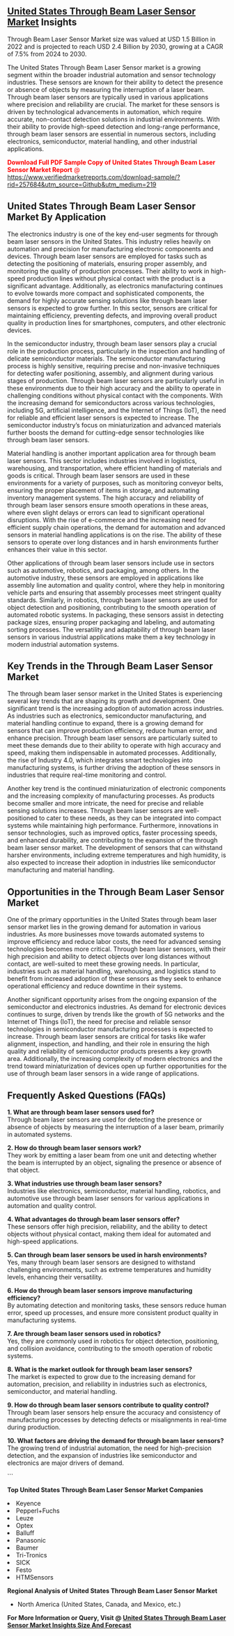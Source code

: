 <h2><a href="https://www.verifiedmarketreports.com/download-sample/?rid=257684&amp;utm_source=Github&amp;utm_medium=219" target="_blank">United States Through Beam Laser Sensor Market</a> Insights</h2><p>Through Beam Laser Sensor Market size was valued at USD 1.5 Billion in 2022 and is projected to reach USD 2.4 Billion by 2030, growing at a CAGR of 7.5% from 2024 to 2030.</p><p> <p>The United States Through Beam Laser Sensor market is a growing segment within the broader industrial automation and sensor technology industries. These sensors are known for their ability to detect the presence or absence of objects by measuring the interruption of a laser beam. Through beam laser sensors are typically used in various applications where precision and reliability are crucial. The market for these sensors is driven by technological advancements in automation, which require accurate, non-contact detection solutions in industrial environments. With their ability to provide high-speed detection and long-range performance, through beam laser sensors are essential in numerous sectors, including electronics, semiconductor, material handling, and other industrial applications.</p> <p><p><span class=""><span style="color: #ff0000;"><strong>Download Full PDF Sample Copy of United States Through Beam Laser Sensor Market Report</strong> @ </span><a href="https://www.verifiedmarketreports.com/download-sample/?rid=257684&amp;utm_source=Github&amp;utm_medium=219" target="_blank">https://www.verifiedmarketreports.com/download-sample/?rid=257684&amp;utm_source=Github&amp;utm_medium=219</a></span></p></p> <h2>United States Through Beam Laser Sensor Market By Application</h2> <p>The electronics industry is one of the key end-user segments for through beam laser sensors in the United States. This industry relies heavily on automation and precision for manufacturing electronic components and devices. Through beam laser sensors are employed for tasks such as detecting the positioning of materials, ensuring proper assembly, and monitoring the quality of production processes. Their ability to work in high-speed production lines without physical contact with the product is a significant advantage. Additionally, as electronics manufacturing continues to evolve towards more compact and sophisticated components, the demand for highly accurate sensing solutions like through beam laser sensors is expected to grow further. In this sector, sensors are critical for maintaining efficiency, preventing defects, and improving overall product quality in production lines for smartphones, computers, and other electronic devices.</p> <p>In the semiconductor industry, through beam laser sensors play a crucial role in the production process, particularly in the inspection and handling of delicate semiconductor materials. The semiconductor manufacturing process is highly sensitive, requiring precise and non-invasive techniques for detecting wafer positioning, assembly, and alignment during various stages of production. Through beam laser sensors are particularly useful in these environments due to their high accuracy and the ability to operate in challenging conditions without physical contact with the components. With the increasing demand for semiconductors across various technologies, including 5G, artificial intelligence, and the Internet of Things (IoT), the need for reliable and efficient laser sensors is expected to increase. The semiconductor industry’s focus on miniaturization and advanced materials further boosts the demand for cutting-edge sensor technologies like through beam laser sensors.</p> <p>Material handling is another important application area for through beam laser sensors. This sector includes industries involved in logistics, warehousing, and transportation, where efficient handling of materials and goods is critical. Through beam laser sensors are used in these environments for a variety of purposes, such as monitoring conveyor belts, ensuring the proper placement of items in storage, and automating inventory management systems. The high accuracy and reliability of through beam laser sensors ensure smooth operations in these areas, where even slight delays or errors can lead to significant operational disruptions. With the rise of e-commerce and the increasing need for efficient supply chain operations, the demand for automation and advanced sensors in material handling applications is on the rise. The ability of these sensors to operate over long distances and in harsh environments further enhances their value in this sector.</p> <p>Other applications of through beam laser sensors include use in sectors such as automotive, robotics, and packaging, among others. In the automotive industry, these sensors are employed in applications like assembly line automation and quality control, where they help in monitoring vehicle parts and ensuring that assembly processes meet stringent quality standards. Similarly, in robotics, through beam laser sensors are used for object detection and positioning, contributing to the smooth operation of automated robotic systems. In packaging, these sensors assist in detecting package sizes, ensuring proper packaging and labeling, and automating sorting processes. The versatility and adaptability of through beam laser sensors in various industrial applications make them a key technology in modern industrial automation systems.</p> <h2>Key Trends in the Through Beam Laser Sensor Market</h2> <p>The through beam laser sensor market in the United States is experiencing several key trends that are shaping its growth and development. One significant trend is the increasing adoption of automation across industries. As industries such as electronics, semiconductor manufacturing, and material handling continue to expand, there is a growing demand for sensors that can improve production efficiency, reduce human error, and enhance precision. Through beam laser sensors are particularly suited to meet these demands due to their ability to operate with high accuracy and speed, making them indispensable in automated processes. Additionally, the rise of Industry 4.0, which integrates smart technologies into manufacturing systems, is further driving the adoption of these sensors in industries that require real-time monitoring and control.</p> <p>Another key trend is the continued miniaturization of electronic components and the increasing complexity of manufacturing processes. As products become smaller and more intricate, the need for precise and reliable sensing solutions increases. Through beam laser sensors are well-positioned to cater to these needs, as they can be integrated into compact systems while maintaining high performance. Furthermore, innovations in sensor technologies, such as improved optics, faster processing speeds, and enhanced durability, are contributing to the expansion of the through beam laser sensor market. The development of sensors that can withstand harsher environments, including extreme temperatures and high humidity, is also expected to increase their adoption in industries like semiconductor manufacturing and material handling.</p> <h2>Opportunities in the Through Beam Laser Sensor Market</h2> <p>One of the primary opportunities in the United States through beam laser sensor market lies in the growing demand for automation in various industries. As more businesses move towards automated systems to improve efficiency and reduce labor costs, the need for advanced sensing technologies becomes more critical. Through beam laser sensors, with their high precision and ability to detect objects over long distances without contact, are well-suited to meet these growing needs. In particular, industries such as material handling, warehousing, and logistics stand to benefit from increased adoption of these sensors as they seek to enhance operational efficiency and reduce downtime in their systems.</p> <p>Another significant opportunity arises from the ongoing expansion of the semiconductor and electronics industries. As demand for electronic devices continues to surge, driven by trends like the growth of 5G networks and the Internet of Things (IoT), the need for precise and reliable sensor technologies in semiconductor manufacturing processes is expected to increase. Through beam laser sensors are critical for tasks like wafer alignment, inspection, and handling, and their role in ensuring the high quality and reliability of semiconductor products presents a key growth area. Additionally, the increasing complexity of modern electronics and the trend toward miniaturization of devices open up further opportunities for the use of through beam laser sensors in a wide range of applications.</p> <h2>Frequently Asked Questions (FAQs)</h2> <p><strong>1. What are through beam laser sensors used for?</strong><br>Through beam laser sensors are used for detecting the presence or absence of objects by measuring the interruption of a laser beam, primarily in automated systems.</p> <p><strong>2. How do through beam laser sensors work?</strong><br>They work by emitting a laser beam from one unit and detecting whether the beam is interrupted by an object, signaling the presence or absence of that object.</p> <p><strong>3. What industries use through beam laser sensors?</strong><br>Industries like electronics, semiconductor, material handling, robotics, and automotive use through beam laser sensors for various applications in automation and quality control.</p> <p><strong>4. What advantages do through beam laser sensors offer?</strong><br>These sensors offer high precision, reliability, and the ability to detect objects without physical contact, making them ideal for automated and high-speed applications.</p> <p><strong>5. Can through beam laser sensors be used in harsh environments?</strong><br>Yes, many through beam laser sensors are designed to withstand challenging environments, such as extreme temperatures and humidity levels, enhancing their versatility.</p> <p><strong>6. How do through beam laser sensors improve manufacturing efficiency?</strong><br>By automating detection and monitoring tasks, these sensors reduce human error, speed up processes, and ensure more consistent product quality in manufacturing systems.</p> <p><strong>7. Are through beam laser sensors used in robotics?</strong><br>Yes, they are commonly used in robotics for object detection, positioning, and collision avoidance, contributing to the smooth operation of robotic systems.</p> <p><strong>8. What is the market outlook for through beam laser sensors?</strong><br>The market is expected to grow due to the increasing demand for automation, precision, and reliability in industries such as electronics, semiconductor, and material handling.</p> <p><strong>9. How do through beam laser sensors contribute to quality control?</strong><br>Through beam laser sensors help ensure the accuracy and consistency of manufacturing processes by detecting defects or misalignments in real-time during production.</p> <p><strong>10. What factors are driving the demand for through beam laser sensors?</strong><br>The growing trend of industrial automation, the need for high-precision detection, and the expansion of industries like semiconductor and electronics are major drivers of demand.</p> ```</p><p><strong>Top United States Through Beam Laser Sensor Market Companies</strong></p><div data-test-id=""><p><li>Keyence</li><li> Pepperl+Fuchs</li><li> Leuze</li><li> Optex</li><li> Balluff</li><li> Panasonic</li><li> Baumer</li><li> Tri-Tronics</li><li> SICK</li><li> Festo</li><li> HTMSensors</li></p><div><strong>Regional Analysis of&nbsp;United States Through Beam Laser Sensor Market</strong></div><ul><li dir="ltr"><p dir="ltr">North America&nbsp;(United States, Canada, and Mexico, etc.)</p></li></ul><p><strong>For More Information or Query, Visit @&nbsp;</strong><strong><a href="https://www.verifiedmarketreports.com/product/through-beam-laser-sensor-market/?utm_source=Github&amp;utm_medium=219" target="_blank">United States Through Beam Laser Sensor Market Insights Size And Forecast</a></strong></p></div>

